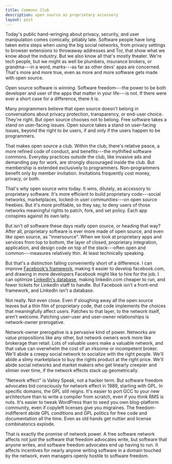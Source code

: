 ```yaml
---
title: Commons Club
description: open source as proprietary accessory
layout: post
---
```


Today's public hand-wringing about privacy, security, and
user manipulation comes comically, pitiably late.  Software
people have long taken extra steps when using the big social
networks, from privacy settings to browser extensions to
throwaway addresses and Tor, that show what we know about
the industry.  But we also know all that's mostly theater.
We're tech people, but we might as well be plumbers,
insurance brokers, or grandma---in a word, marks---as far as
other devs' apps are concerned.  That's more and more true,
even as more and more software gets made with open source.

Open source software is _winning_.  Software freedom---the
power to be both developer and user of the apps that matter
in your life---is not.  If there were ever a short case for
a difference, there it is.

Many programmers believe that open source doesn't belong in
conversations about privacy protection, transparency, or
end-user choice.  They're right.  But open source chooses
not to belong.  Free software takes a stand on user-facing
issues.  Open source takes a stand on user-facing issues,
beyond the right to _be_ users, if and only if the users
happen to be programmers.

That makes open source a club.  Within the club, there's
relative peace, a more refined code of conduct, and
benefits---the mythified software commons.  Everyday
practices outside the club, like invasive ads and demanding
pay for work, are strongly discouraged inside the club.
But membership is extended exclusively to programmers.
Non-programmers benefit only by member invitation.
Invitations frequently cost money, privacy, or both.

[kite]: https://github.com/atom-minimap/minimap/issues/588

That's why open source _wins_ today.  It wins, dilutely, as
accessory to proprietary software.  It's more efficient to
build proprietary code---social networks, marketplaces,
locked-in user communities---on open source freebies.  But
it's more profitable, so they say, to deny users of those
networks meaningful rights to patch, fork, and set policy.
Each app conspires against its own laity.

But isn't _all_ software these days really open source, or
heading that way?  After all, proprietary software is ever
more made of open source, and even _like_ open source, as
"innersource".  When we look at proprietary apps and
services from top to bottom, the layer of closed,
proprietary integration, application, and design code on top
of the stack---often open and common---measures relatively
thin.  At least technically speaking.

[usage]: https://www.blackducksoftware.com/about/news-events/releases/companies-lack-open-source-policies

[innersource]: https://en.wikipedia.org/wiki/Inner_source

But that's a distinction falling conveniently short of a
difference.  I can improve [Facebook's framework][react],
making it easier to develop facebook.com, and drawing in
more developers Facebook might like to hire for the job.  I
can optimize [LinkedIn's database][kafka], making
linkedin.com cheaper to run, and fewer tickets for LinkedIn
staff to handle.  But Facebook isn't a front-end framework,
and LinkedIn isn't a database.

[react]: https://reactjs.org

[kafka]: https://kafka.apache.org

Not really.  Not even close.  Even if sloughing away all the
open source leaves but a thin film of proprietary code, that
code implements the choices that meaningfully affect users.
Patches to that layer, to the network itself, aren't
welcome.  Patching user-user and user-owner relationships is
network-owner prerogative.

Network-owner prerogative is a pervasive kind of power.
Networks are value propositions like any other, but network
owners work more like brokerage than retail.  Lots of
valuable users make a valuable network, and that value can
overwhelm the cost of an irksome or incompetent broker.
We'll abide a creepy social network to socialize with the
right people. We'll abide a slimy marketplace to buy the
rights product at the right price.  We'll abide social
networks and market makers who get linearly creepier and
slimier over time, if the network effects stack up
geometrically.

"Network effect" is Valley Speak, not a hacker term.  But
software freedom advocates bid consciously for network
effect in 1989, starting with GPL.  In specific domains, the
GPL still reigns.  It's easier to port GCC to your new
architecture than to write a compiler from scratch, even if
you think RMS is nuts.  It's easier to tweak WordPress than
to seed you own blog-platform community, even if copyleft
licenses give you migraines. The freedom-indifferent abide
GPL conditions and GPL politics for free code and
documentation all the time.  Even as old hands get nuttier
and license combinatorics explode.

That is exactly the promise of network power.  A free
software network affects not just the software that freedom
advocates write, but software that anyone writes, and
software freedom advocates end up having to run.  It affects
incentives for nearly anyone writing software in a domain
touched by the network, even managers openly hostile to
software freedom.

